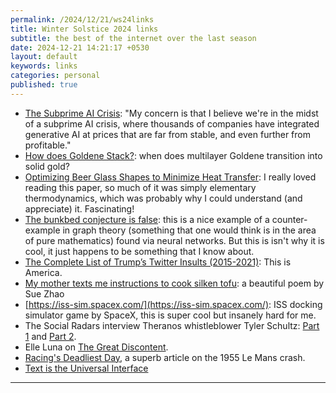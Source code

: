```yaml
---
permalink: /2024/12/21/ws24links
title: Winter Solstice 2024 links
subtitle: the best of the internet over the last season
date: 2024-12-21 14:21:17 +0530
layout: default
keywords: links
categories: personal
published: true
---
```


- [The Subprime AI Crisis](https://www.wheresyoured.at/subprimeai/): "My concern is that I believe we're in the midst of a subprime AI crisis, where thousands of companies have integrated generative AI at prices that are far from stable, and even further from profitable."  
- [How does Goldene Stack?](https://arxiv.org/abs/2409.11880): when does multilayer Goldene transition into solid gold?  
- [Optimizing Beer Glass Shapes to Minimize Heat Transfer](https://arxiv.org/abs/2410.12043): I really loved reading this paper, so much of it was simply elementary thermodynamics, which was probably why I could understand (and appreciate) it. Fascinating!  
- [The bunkbed conjecture is false](https://arxiv.org/abs/2410.02545): this is a nice example of a counter-example in graph theory (something that one would think is in the area of pure mathematics) found via neural networks. But this is isn't why it is cool, it just happens to be something that I know about.  
- [The Complete List of Trump’s Twitter Insults (2015-2021)](https://www.nytimes.com/interactive/2021/01/19/upshot/trump-complete-insult-list.html#): This is America.  
- [My mother texts me instructions to cook silken tofu](https://www.tumblr.com/blossomfully/652832574427758592/transcript-my-mother-texts-me-instructions-to): a beautiful poem by Sue Zhao  
- [https://iss-sim.spacex.com/](https://iss-sim.spacex.com/): ISS docking simulator game by SpaceX, this is super cool but insanely hard for me.  
- The Social Radars interview Theranos whistleblower Tyler Schultz: [Part 1](https://pod.link/1677066062/episode/a350809c5169e0a8ab4fc9f2cb086e27) and [Part 2](https://pod.link/1677066062/episode/16f0076c1bc1c949d20751a0182816cd).  
- Elle Luna on [The Great Discontent](https://thegreatdiscontent.com/interview/elle-luna/).  
- [Racing's Deadliest Day](https://www.essesmag.com/articles/racings-deadliest-day), a superb article on the 1955 Le Mans crash.  
- [Text is the Universal Interface](https://scale.com/blog/text-universal-interface)

---
